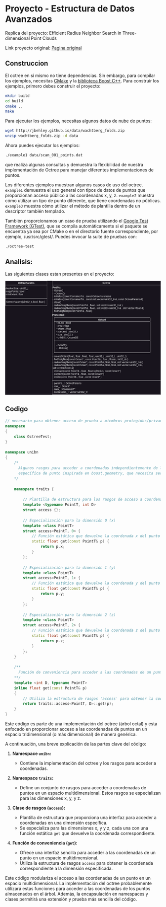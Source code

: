 
# Proyecto - Estructura de Datos Avanzados

Replica del proyecto: Efficient Radius Neighbor Search in Three-dimensional Point Clouds

Link proyecto original: [Pagina original](https://github.com/jbehley/octree)


## Construccion

El octree en sí mismo no tiene dependencias.
Sin embargo, para compilar los ejemplos, necesitas [CMake](http://www.cmake.org/) y la [biblioteca Boost C++](http://www.boost.org/).
Para construir los ejemplos, primero debes construir el proyecto:

```bash
mkdir build
cd build
cmake ..
make
```

Para ejecutar los ejemplos, necesitas algunos datos de nube de puntos:

```bash
wget http://jbehley.github.io/data/wachtberg_folds.zip
unzip wachtberg_folds.zip -d data
```

Ahora puedes ejecutar los ejemplos:

```bash
./example1 data/scan_001_points.dat
```

que realiza algunas consultas y demuestra la flexibilidad de nuestra implementación de Octree para manejar diferentes implementaciones de puntos.

Los diferentes ejemplos muestran algunos casos de uso del octree. `example1` demuestra el uso general con tipos de datos de puntos que proporcionan acceso público a las coordenadas x, y, z. `example2` muestra cómo utilizar un tipo de punto diferente, que tiene coordenadas no públicas. `example3` muestra cómo utilizar el método de plantilla dentro de un descriptor también templado.

También proporcionamos un caso de prueba utilizando el [Google Test Framework (GTest)](https://code.google.com/p/googletest/), que se compila automáticamente si el paquete se encuentra ya sea por CMake o en el directorio fuente correspondiente, por ejemplo, /usr/src/gtest/.
Puedes invocar la suite de pruebas con:

```bash
./octree-test
```

## Analisis:

Las siguientes clases estan presentes en el proyecto:

![Texto alternativo](img/ClasesOctree.png)


## Codigo

```cpp
// necesario para obtener acceso de prueba a miembros protegidos/privados...
namespace
{
    class OctreeTest;
}

namespace unibn
{
    /*
      Algunos rasgos para acceder a coordenadas independientemente de la implementación
      específica de punto inspirada en boost.geometry, que necesita ser implementada por nuevos puntos.
    */

    namespace traits {

        // Plantilla de estructura para los rasgos de acceso a coordenadas
        template <typename PointT, int D>
        struct access {};

        // Especialización para la dimensión 0 (x)
        template <class PointT>
        struct access<PointT, 0> {
            // Función estática que devuelve la coordenada x del punto
            static float get(const PointT& p) {
                return p.x;
            }
        };

        // Especialización para la dimensión 1 (y)
        template <class PointT>
        struct access<PointT, 1> {
            // Función estática que devuelve la coordenada y del punto
            static float get(const PointT& p) {
                return p.y;
            }
        };

        // Especialización para la dimensión 2 (z)
        template <class PointT>
        struct access<PointT, 2> {
            // Función estática que devuelve la coordenada z del punto
            static float get(const PointT& p) {
                return p.z;
            }
        };
    }

    /**
      Función de conveniencia para acceder a las coordenadas de un punto en un espacio multidimensional.
    **/
    template <int D, typename PointT>
    inline float get(const PointT& p)
    {
        // Utiliza la estructura de rasgos 'access' para obtener la coordenada correspondiente
        return traits::access<PointT, D>::get(p);
    }
}
```

Este código es parte de una implementación del octree (árbol octal) y esta enfocado en proporcionar acceso a las coordenadas de puntos en un espacio tridimensional (o más dimensional) de manera genérica.

A continuación, una breve explicación de las partes clave del código:

1. **Namespace `unibn`:**
   - Contiene la implementación del octree y los rasgos para acceder a coordenadas.

2. **Namespace `traits`:**
   - Define un conjunto de rasgos para acceder a coordenadas de puntos en un espacio multidimensional. Estos rasgos se especializan para las dimensiones x, y, y z.

3. **Clase de rasgos (`access`):**
   - Plantilla de estructura que proporciona una interfaz para acceder a coordenadas en una dimensión específica.
   - Se especializa para las dimensiones x, y y z, cada una con una función estática `get` que devuelve la coordenada correspondiente.

4. **Función de conveniencia (`get`):**
   - Ofrece una interfaz sencilla para acceder a las coordenadas de un punto en un espacio multidimensional.
   - Utiliza la estructura de rasgos `access` para obtener la coordenada correspondiente a la dimensión especificada.

Este código modulariza el acceso a las coordenadas de un punto en un espacio multidimensional. La implementación del octree probablemente utilizará estas funciones para acceder a las coordenadas de los puntos almacenados en el árbol. Además, la encapsulación en namespaces y clases permitirá una extensión y prueba más sencilla del código.


